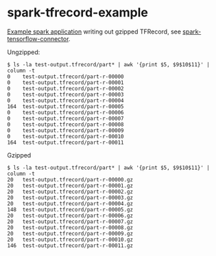 # spark-tfrecord-example

[Example spark application](src/main/scala/example/SparkTfRecord.scala) writing out gzipped TFRecord, see [spark-tensorflow-connector](https://github.com/tensorflow/ecosystem/tree/master/spark/spark-tensorflow-connector#scala-api).

Ungzipped:

```
$ ls -la test-output.tfrecord/part* | awk '{print $5, $9$10$11}' | column -t 
0    test-output.tfrecord/part-r-00000
0    test-output.tfrecord/part-r-00001
0    test-output.tfrecord/part-r-00002
0    test-output.tfrecord/part-r-00003
0    test-output.tfrecord/part-r-00004
164  test-output.tfrecord/part-r-00005
0    test-output.tfrecord/part-r-00006
0    test-output.tfrecord/part-r-00007
0    test-output.tfrecord/part-r-00008
0    test-output.tfrecord/part-r-00009
0    test-output.tfrecord/part-r-00010
164  test-output.tfrecord/part-r-00011
```

Gzipped

```
$ ls -la test-output.tfrecord/part* | awk '{print $5, $9$10$11}' | column -t 
20   test-output.tfrecord/part-r-00000.gz
20   test-output.tfrecord/part-r-00001.gz
20   test-output.tfrecord/part-r-00002.gz
20   test-output.tfrecord/part-r-00003.gz
20   test-output.tfrecord/part-r-00004.gz
148  test-output.tfrecord/part-r-00005.gz
20   test-output.tfrecord/part-r-00006.gz
20   test-output.tfrecord/part-r-00007.gz
20   test-output.tfrecord/part-r-00008.gz
20   test-output.tfrecord/part-r-00009.gz
20   test-output.tfrecord/part-r-00010.gz
146  test-output.tfrecord/part-r-00011.gz
```